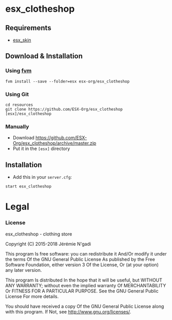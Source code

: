 # esx_clotheshop

## Requirements
- [esx_skin](https://github.com/ESX-Org/esx_clotheshop)

## Download & Installation

### Using [fvm](https://github.com/qlaffont/fvm-installer)
```
fvm install --save --folder=esx esx-org/esx_clotheshop
```

### Using Git
```
cd resources
git clone https://github.com/ESX-Org/esx_clotheshop [esx]/esx_clotheshop
```

### Manually
- Download https://github.com/ESX-Org/esx_clotheshop/archive/master.zip
- Put it in the `[esx]` directory

## Installation
- Add this in your `server.cfg`:

```
start esx_clotheshop
```

# Legal
### License
esx_clotheshop - clothing store

Copyright (C) 2015-2018 Jérémie N'gadi

This program Is free software: you can redistribute it And/Or modify it under the terms Of the GNU General Public License As published by the Free Software Foundation, either version 3 Of the License, Or (at your option) any later version.

This program Is distributed In the hope that it will be useful, but WITHOUT ANY WARRANTY; without even the implied warranty Of MERCHANTABILITY Or FITNESS FOR A PARTICULAR PURPOSE. See the GNU General Public License For more details.

You should have received a copy Of the GNU General Public License along with this program. If Not, see http://www.gnu.org/licenses/.